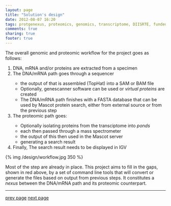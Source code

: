 ```yaml
---
layout: page
title: "Solution's design"
date: 2012-08-07 16:20
tags: protgenexus, proteomics, genomics, transcriptome, DIISRTE, fundedByAustralianNationalDataService, andsApps, ap11, andsFeatures, andsFunctions, andsTechnology, andsArchitecture, andsTools
comments: true
sharing: true
footer: true
---
```


The overall genomic and proteomic workflow for the project goes as follows:

<ol>
  <li>DNA, mRNA and/or proteins are extracted from a specimen</li>
  <li>The DNA/mRNA path goes through a sequencer</li>
  <ul>
    <li>the output of that is assembled (TopHat) into a SAM or BAM file</li>
    <li>Optionally, genescanner software can be used or <i>virtual proteins</i> are created</li>
    <li>The DNA/mRNA path finishes with a FASTA database that can be used by Mascot protein search, either from external source or from the previous step</li>
  </ul>
  <li>The proteomic path goes:</li>
  <ul>
    <li>Optionally isolating proteins from the transciptome into <i>ponds</i></li>
    <li>each then passed through a mass spectrometer</li>
    <li>the output of this then used in the Mascot server</li>
    <li>generating a search result</li>
  </ul>
  <li>Finally, The search result needs to be displayed in IGV</li>
</ol>

{% img /design/workflow.jpg 350 %}

Most of the step are already in place. This project aims to fill in the gaps, shown in red above, by a set of command
line tools that will convert or generate the files based on output from previous steps. It constitutes a _nexus_ between
the DNA/mRNA path and its proteomic counterpart. 


<hr/>

[prev page](/measuring-success/) [next page](/outcomes/)

